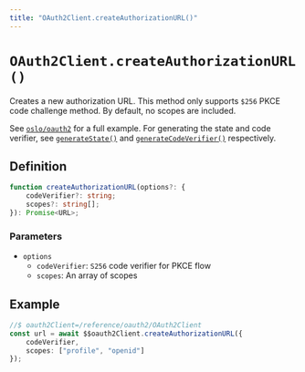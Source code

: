 ```yaml
---
title: "OAuth2Client.createAuthorizationURL()"
---
```


# `OAuth2Client.createAuthorizationURL()`

Creates a new authorization URL. This method only supports `$256` PKCE code challenge method. By default, no scopes are included.

See [`oslo/oauth2`](/reference/oauth2) for a full example. For generating the state and code verifier, see [`generateState()`](/reference/oauth2/generateState) and [`generateCodeVerifier()`](/reference/oauth2/generateCodeVerifier) respectively.

## Definition

```ts
function createAuthorizationURL(options?: {
	codeVerifier?: string;
	scopes?: string[];
}): Promise<URL>;
```

### Parameters

- `options`
  - `codeVerifier`: `S256` code verifier for PKCE flow
  - `scopes`: An array of scopes

## Example

```ts
//$ oauth2Client=/reference/oauth2/OAuth2Client
const url = await $$oauth2Client.createAuthorizationURL({
	codeVerifier,
	scopes: ["profile", "openid"]
});
```
